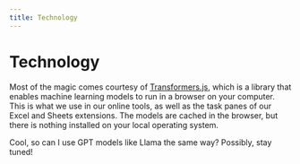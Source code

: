 ```yaml
---
title: Technology
---
```


# Technology

Most of the magic comes courtesy of [Transformers.js](https://huggingface.co/docs/transformers.js/index), which is a library that enables machine learning models to run in a browser on your computer.  This is what we use in our online tools, as well as the task panes of our Excel and Sheets extensions.  The models are cached in the browser, but there is nothing installed on your local operating system.

Cool, so can I use GPT models like Llama the same way?  Possibly, stay tuned!